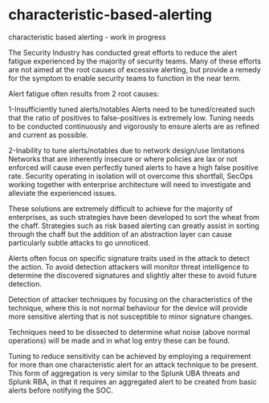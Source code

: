 # characteristic-based-alerting
characteristic based alerting - work in progress

The Security Industry has conducted great efforts to reduce the alert fatigue experienced by the majority of security teams.  Many of these efforts are not aimed at the root causes of excessive alerting, but provide a remedy for the symptom to enable security teams to function in the near term.

Alert fatigue often results from 2 root causes:

1-Insufficiently tuned alerts/notables
Alerts need to be tuned/created such that the ratio of positives to false-positives is extremely low.
Tuning needs to be conducted continuously and vigorously to ensure alerts are as refined and current as possible.

2-Inability to tune alerts/notables due to network design/use limitations
Networks that are inherently insecure or where policies are lax or not enforced will cause even perfectly tuned alerts to have a high false positive rate.
Security operating in isolation will ot overcome this shortfall, SecOps working together with enterprise architecture will need to investigate and alleviate the experienced issues. 

These solutions are extremely difficult to achieve for the majority of enterprises, as such strategies have been developed to sort the wheat from the chaff.  Strategies such as risk based alerting can greatly assist in sorting through the chaff but the addition of an abstraction layer can cause particularly subtle attacks to go unnoticed.  

Alerts often focus on specific signature traits used in the attack to detect the action.  To avoid detection attackers will monitor threat intelligence to determine the discovered signatures and slightly alter these to avoid future detection.  

Detection of attacker techniques by focusing on the characteristics of the technique, where this is not normal behaviour for the device will provide more sensitive alerting that is not susceptible to minor signature changes.

Techniques need to be dissected to determine what noise (above normal operations) will be made and in what log entry these can be found.

Tuning to reduce sensitivity can be achieved by employing a requirement for more than one characteristic alert for an attack technique to be present.  This form of aggregation is very similar to the Splunk UBA threats and Splunk RBA, in that it requires an aggregated alert to be created from basic alerts before notifying the SOC.

